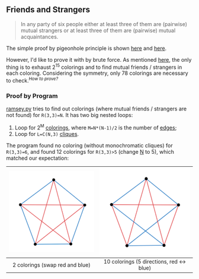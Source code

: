 ## Friends and Strangers

> In any party of six people either at least three of them are (pairwise) mutual strangers or at least three of them are (pairwise) mutual acquaintances.

The simple proof by pigeonhole principle is shown [here](https://en.wikipedia.org/wiki/Theorem_on_friends_and_strangers#Sketch_of_a_proof) and [here](https://en.wikipedia.org/wiki/Ramsey's_theorem#R%283,_3%29_=_6).

However, I'd like to prove it with by brute force. As mentioned [here](https://en.wikipedia.org/wiki/Theorem_on_friends_and_strangers#Conversion_to_a_graph-theoretic_setting), the only thing is to exhaust 2<sup>15</sup> colorings and to find mutual friends / strangers in each coloring. Considering the symmetry, only 78 colorings are necessary to check.<sup>*How to prove?*</sup>

### Proof by Program

[ramsey.py](ramsey.py) tries to find out colorings (where mutual friends / strangers are not found) for `R(3,3)=N`. It has two big nested loops:

1. Loop for 2<sup>M</sup> [colorings](ramsey.py#L15), where `M=N*(N-1)/2` is the number of [edges](ramsey.py#L14);
2. Loop for `L=C(N,3)` [cliques](ramsey.py#L17).

The program found no coloring (without monochromatic cliques) for `R(3,3)=6`, and found 12 colorings for `R(3,3)>5` (change [N](ramsey.py#L13) to 5), which matched our expectation:

|<img src="diagrams/ramsey1.png">|<img src="diagrams/ramsey2.png">         |
|:------------------------------:|:---------------------------------------:|
|2 colorings (swap red and blue) |10 colorings (5 directions, red <-> blue)|
